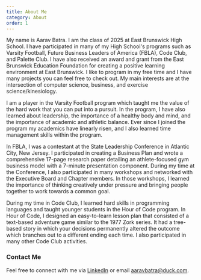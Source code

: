 ```yaml
---
title: About Me
category: About
order: 1
---
```

My name is Aarav Batra. I am the class of 2025 at East Brunswick High School. I have participated in many of my High School's programs such as Varsity Football, Future Business Leaders of America (FBLA), Code Club, and Palette Club. I have also received an award and grant from the East Brunswick Education Foundation for creating a positive learning environment at East Brunswick. I like to program in my free time and I have many projects you can feel free to check out. My main interests are at the intersection of computer science, business, and exercise science/kinesiology.

I am a player in the Varsity Football program which taught me the value of the hard work that you can put into a pursuit. In the program, I have also learned about leadership, the importance of a healthy body and mind, and the importance of academic and athletic balance. Ever since I joined the program my academics have linearly risen, and I also learned time management skills within the program. 

In FBLA, I was a contestant at the State Leadership Conference in Atlantic City, New Jersey. I participated in creating a Business Plan and wrote a comprehensive 17-page research paper detailing an athlete-focused gym business model with a 7-minute presentation component. During my time at the Conference, I also participated in many workshops and networked with the Executive Board and Chapter members. In those workshops, I learned the importance of thinking creatively under pressure and bringing people together to work towards a common goal. 

During my time in Code Club, I learned hard skills in programming languages and taught younger students in the Hour of Code program. In Hour of Code, I designed an easy-to-learn lesson plan that consisted of a text-based adventure game similar to the 1977 Zork series. It had a tree-based story in which your decisions permanently altered the outcome which branches out to a different ending each time. I also participated in many other Code Club activities. 


### Contact Me
Feel free to connect with me via [LinkedIn](https://www.linkedin.com/in/aarav-batra-a0abaa2a4/) or email [aaravbatra@duck.com](mailto:aaravbatra@duck.com).
